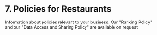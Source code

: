 7\. Policies for Restaurants
============================

Information about policies relevant to your business. Our "Ranking Policy" and our "Data Access and Sharing Policy" are available on request